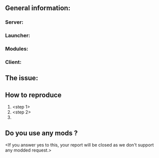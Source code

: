 ## **General information**:

### Server: <Server version or server commit hash>

### Launcher: <Launcher version or launcher commit hash>

### Modules: <Modules version or assembly commit hash>

### Client: <Game version>


## **The issue**:
<Write what goes wrong and what you expect to happen.>
<Make sure you reproduced the issue on a fresh newly started profile without any mods.>

## **How to reproduce**
1. <step 1>
2. <step 2>
3. <etc>

## **Do you use any mods ?**
<If you answer yes to this, your report will be closed as we don't support any modded request.>